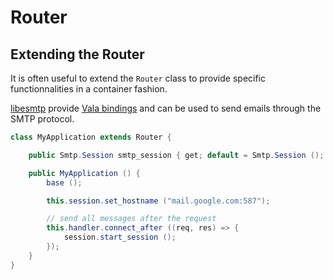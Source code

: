 Router
======

Extending the Router
--------------------

It is often useful to extend the `Router` class to provide specific
functionnalities in a container fashion.

[libesmtp](http://www.stafford.uklinux.net/libesmtp/) provide
[Vala bindings](http://valadoc.org/#!api=libesmtp/Smtp) and can be used to send
emails through the SMTP protocol.

```java
class MyApplication extends Router {

    public Smtp.Session smtp_session { get; default = Smtp.Session (); }

    public MyApplication () {
        base ();

        this.session.set_hostname ("mail.google.com:587");

        // send all messages after the request
        this.handler.connect_after ((req, res) => {
            session.start_session ();
        });
    }
}
```
